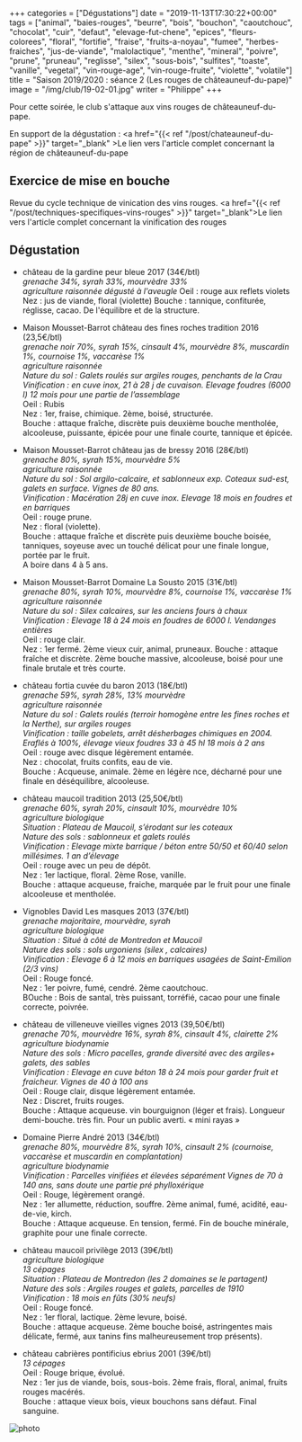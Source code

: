 +++
categories = ["Dégustations"]
date = "2019-11-13T17:30:22+00:00"
tags = ["animal", "baies-rouges", "beurre", "bois", "bouchon", "caoutchouc", "chocolat", "cuir", "defaut", "elevage-fut-chene", "epices", "fleurs-colorees", "floral", "fortifie", "fraise", "fruits-a-noyau", "fumee", "herbes-fraiches", "jus-de-viande", "malolactique", "menthe", "mineral", "poivre", "prune", "pruneau", "reglisse", "silex", "sous-bois", "sulfites", "toaste", "vanille", "vegetal", "vin-rouge-age", "vin-rouge-fruite", "violette", "volatile"] 
title = "Saison 2019/2020 : séance 2 (Les rouges de châteauneuf-du-pape)"
image = "/img/club/19-02-01.jpg"
writer = "Philippe"
+++

Pour cette soirée, le club s'attaque aux vins rouges de châteauneuf-du-pape.

En support de la dégustation :  <a href="{{< ref "/post/chateauneuf-du-pape" >}}" target="_blank" >Le lien vers l'article complet concernant la région de châteauneuf-du-pape</a>

## Exercice de mise en bouche

Revue du cycle technique de vinication des vins rouges. <a href="{{< ref "/post/techniques-specifiques-vins-rouges" >}}" target="_blank">Le lien vers l'article complet concernant la vinification des rouges</a>

## Dégustation

* château de la gardine peur bleue 2017 (34€/btl)  
_grenache 34%, syrah 33%, mourvèdre 33%_  
_agriculture raisonnée_
_dégusté à l'aveugle_
Oeil : rouge aux reflets violets  
Nez : jus de viande, floral (violette)
Bouche : tannique, confiturée, réglisse, cacao. De l'équilibre et de la structure.

* Maison Mousset-Barrot château des fines roches tradition 2016 (23,5€/btl)  
_grenache noir 70%, syrah 15%, cinsault 4%, mourvèdre 8%, muscardin 1%, cournoise 1%, vaccarèse 1%_  
_agriculture raisonnée_  
_Nature du sol : Galets roulés sur argiles rouges, penchants de la Crau_  
_Vinification : en cuve inox, 21 à 28 j de cuvaison. Elevage foudres (6000 l) 12 mois pour une partie de l’assemblage_  
Oeil : Rubis  
Nez : 1er, fraise, chimique. 2ème, boisé, structurée.  
Bouche : attaque fraîche, discrète puis deuxième bouche mentholée, alcooleuse, puissante, épicée pour une finale courte, tannique et épicée.

* Maison Mousset-Barrot château jas de bressy 2016 (28€/btl)  
_grenache 80%, syrah 15%, mourvèdre 5%_  
_agriculture raisonnée_  
_Nature du sol : Sol argilo-calcaire, et sablonneux exp. Coteaux sud-est, galets en surface. Vignes de 80 ans._  
_Vinification : Macération 28j en cuve inox. Elevage 18 mois en foudres et en barriques_  
Oeil : rouge prune.  
Nez : floral (violette).  
Bouche : attaque fraîche et discrète puis deuxième bouche boisée, tanniques, soyeuse avec un touché délicat pour une finale longue, portée par le fruit.  
A boire dans 4 à 5 ans.

* Maison Mousset-Barrot Domaine La Sousto 2015 (31€/btl)  <i class="fa fa-minus-circle"></i>  
_grenache 80%, syrah 10%, mourvèdre 8%, cournoise 1%, vaccarèse 1%_  
_agriculture raisonnée_  
_Nature du sol  : Silex calcaires, sur les anciens fours à chaux_  
_Vinification : Elevage 18 à 24 mois en foudres de 6000 l. Vendanges entières_  
Oeil : rouge clair.  
Nez : 1er fermé. 2ème vieux cuir, animal, pruneaux.
Bouche : attaque fraîche et discrète. 2ème bouche massive, alcooleuse, boisé pour une finale brutale et très courte.

* château fortia cuvée du baron 2013 (18€/btl)  
_grenache 59%, syrah 28%, 13% mourvèdre_  
_agriculture raisonnée_  
_Nature du sol : Galets roulés (terroir homogène entre les fines roches et la Nerthe), sur argiles rouges_  
_Vinification : taille gobelets, arrêt désherbages chimiques en 2004.
Eraflés à 100%, élevage vieux foudres 33 à 45 hl 18 mois à 2 ans_  
Oeil : rouge avec disque légèrement entamée.  
Nez : chocolat, fruits confits, eau de vie.  
Bouche : Acqueuse, animale. 2ème en légère nce, décharné pour une finale en déséquilibre, alcooleuse.

* château maucoil tradition 2013 (25,50€/btl)  
_grenache 60%, syrah 20%, cinsault 10%, mourvèdre 10%_  
_agriculture biologique_  
_Situation : Plateau de Maucoil, s’érodant sur les coteaux_  
_Nature des sols : sablonneux et galets roulés_  
_Vinification : Elevage mixte barrique / béton entre 50/50 et 60/40 selon millésimes. 1 an d’élevage_  
Oeil : rouge avec un peu de dépôt.  
Nez : 1er lactique, floral. 2ème Rose, vanille.  
Bouche : attaque acqueuse, fraiche, marquée par le fruit pour une finale alcooleuse et mentholée.

* Vignobles David Les masques 2013 (37€/btl)  
_grenache majoritaire, mourvèdre, syrah_  
_agriculture biologique_  
_Situation : Situé à côté de Montredon et Maucoil_  
_Nature des sols : sols urgoniens (silex , calcaires)_  
_Vinification : Elevage 6 à 12 mois en barriques usagées de Saint-Emilion (2/3 vins)_  
Oeil : Rouge foncé.  
Nez : 1er poivre, fumé, cendré. 2ème caoutchouc.  
BOuche : Bois de santal, très puissant, torréfié, cacao pour une finale correcte, poivrée.

* château de villeneuve vieilles vignes 2013 (39,50€/btl)  
_grenache 70%, mourvèdre 16%, syrah 8%, cinsault 4%, clairette 2%_  
_agriculture biodynamie_  
_Nature des sols : Micro pacelles, grande diversité avec des argiles+ galets, des sables_  
_Vinification : Elevage en cuve béton 18 à 24 mois pour garder fruit et fraicheur. Vignes de 40 à 100 ans_  
Oeil : Rouge clair, disque légèrement entamée.  
Nez : Discret, fruits rouges.  
Bouche : Attaque acqueuse. vin bourguignon (léger et frais). Longueur demi-bouche. très fin. Pour un public averti. « mini rayas »

* Domaine Pierre André 2013 (34€/btl)  
_grenache 80%, mourvèdre 8%, syrah 10%, cinsault 2% (cournoise, vaccarèse et muscardin en complantation)_  
_agriculture biodynamie_  
_Vinification : Parcelles vinifiées et élevées séparément
Vignes de 70 à 140 ans, sans doute une partie pré phylloxérique_  
Oeil : Rouge, légèrement orangé.  
Nez : 1er allumette, réduction, souffre. 2ème animal, fumé, acidité, eau-de-vie, kirch.  
Bouche : Attaque acqueuse. En tension, fermé. Fin de bouche minérale, graphite pour une finale correcte.

* château maucoil privilège 2013 (39€/btl)  
_agriculture biologique_  
_13 cépages_  
_Situation : Plateau de Montredon (les 2 domaines se le partagent)_  
_Nature des sols : Argiles rouges et galets, parcelles de 1910_  
_Vinification : 18 mois en fûts (30% neufs)_  
Oeil : Rouge foncé.  
Nez : 1er floral, lactique. 2ème levure, boisé.  
Bouche : attaque acqueuse. 2ème bouche boisé, astringentes mais délicate, fermé, aux tanins fins malheureusement trop présents).

* château cabrières pontificius ebrius 2001 (39€/btl)  
_13 cépages_  
Oeil : Rouge brique, évolué.  
Nez : 1er jus de viande, bois, sous-bois. 2ème frais, floral, animal, fruits rouges macérés.  
Bouche : attaque vieux bois, vieux bouchons sans défaut. Final sanguine.

![photo][1]

[1]: /img/club/19-02-01.jpg
